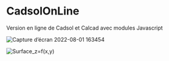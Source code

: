 
# CadsolOnLine
Version en ligne de Cadsol et Calcad
avec modules Javascript

![Capture d’écran 2022-08-01 163454](https://user-images.githubusercontent.com/24637950/233867919-a5abe756-8837-4f34-bd7f-77bcbfb89575.jpg)

![Surface_z=f(x,y)](https://user-images.githubusercontent.com/24637950/233867594-d15e9dbb-15f0-4553-9edd-30020c25feb0.jpg)
